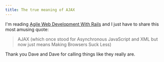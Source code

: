 ```yaml
---
title: The true meaning of AJAX
---
```

I'm reading [Agile Web Development With Rails][1] and I just have to share
this most amusing quote:

> AJAX (which once stood for Asynchronous JavaScript and XML but
> now just means Making Browsers Suck Less)

Thank you Dave and Dave for calling things like they really are.

   [1]: http://pragmaticprogrammer.com/titles/rails2/index.html

